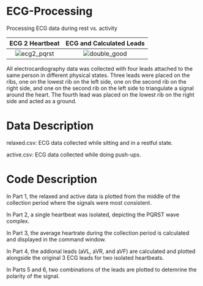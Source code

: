 # ECG-Processing
Processing ECG data during rest vs. activity 

**ECG 2 Heartbeat** | **ECG and Calculated Leads**
:-:|:-:
![ecg2_pqrst](https://github.com/user-attachments/assets/19105f26-dd93-4117-b710-f640532f4d4d) | ![double_good](https://github.com/user-attachments/assets/4d43da07-3ed3-4f21-8517-1241ba297598)


All electrocardiography data was collected with four leads attached to the same person in different physical states. Three leads were placed on the ribs, one on the lowest rib on the left side, one on the second rib on the right side, and one on the second rib on the left side to triangulate a signal around the heart. The fourth lead was placed on the lowest rib on the right side and acted as a ground. 

# Data Description
relaxed.csv: ECG data collected while sitting and in a restful state. 

active.csv: ECG data collected while doing push-ups. 

# Code Description
In Part 1, the relaxed and active data is plotted from the middle of the collection period where the signals were most consistent.

In Part 2, a single heartbeat was isolated, depicting the PQRST wave complex. 

In Part 3, the average heartrate during the collection period is calculated and displayed in the command window. 

In Part 4, the addional leads (aVL, aVR, and aVF) are calculated and plotted alongside the original 3 ECG leads for two isolated heartbeats.

In Parts 5 and 6, two combinations of the leads are plotted to detemrine the polarity of the signal. 
